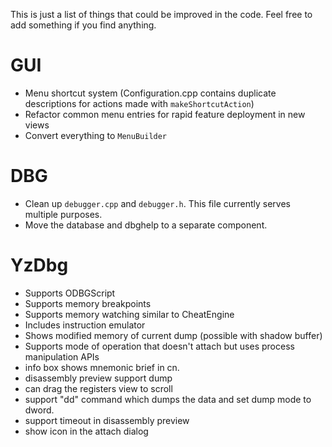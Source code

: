 This is just a list of things that could be improved in the code. Feel free to add something if you find anything.

# GUI

- Menu shortcut system (Configuration.cpp contains duplicate descriptions for actions made with `makeShortcutAction`)
- Refactor common menu entries for rapid feature deployment in new views
- Convert everything to `MenuBuilder`

# DBG

- Clean up `debugger.cpp` and `debugger.h`. This file currently serves multiple purposes.
- Move the database and dbghelp to a separate component.

# YzDbg

- Supports ODBGScript
- Supports memory breakpoints
- Supports memory watching similar to CheatEngine
- Includes instruction emulator
- Shows modified memory of current dump (possible with shadow buffer)
- Supports mode of operation that doesn't attach but uses process manipulation APIs
- info box shows mnemonic brief in cn.
- disassembly preview support dump
- can drag the registers view to scroll
- support "dd" command which dumps the data and set dump mode to dword.
- support timeout in disassembly preview
- show icon in the attach dialog